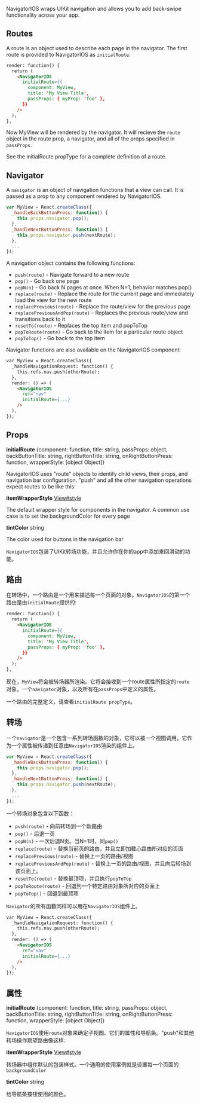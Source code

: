 NavigatorIOS wraps UIKit navigation and allows you to add back-swipe functionality across your app.

## Routes 

A route is an object used to describe each page in the navigator. The first route is provided to NavigatorIOS as `initialRoute`:

```html
render: function() {
  return (
    <NavigatorIOS
      initialRoute={{
        component: MyView,
        title: 'My View Title',
        passProps: { myProp: 'foo' },
      }}
    />
  );
},
```

Now MyView will be rendered by the navigator. It will recieve the `route` object in the route prop, a navigator, and all of the props specified in `passProps`.

See the initialRoute propType for a complete definition of a route.

## Navigator 

A `navigator` is an object of navigation functions that a view can call. It is passed as a prop to any component rendered by NavigatorIOS.

```javascript
var MyView = React.createClass({
  _handleBackButtonPress: function() {
    this.props.navigator.pop();
  },
  _handleNextButtonPress: function() {
    this.props.navigator.push(nextRoute);
  },
  ...
});
```

A navigation object contains the following functions:

* `push(route)` - Navigate forward to a new route
* `pop()` - Go back one page
* `popN(n)` - Go back N pages at once. When N=1, behavior matches pop()
* `replace(route)` - Replace the route for the current page and immediately load the view for the new route
* `replacePrevious(route)` - Replace the route/view for the previous page
* `replacePreviousAndPop(route)` - Replaces the previous route/view and transitions back to it
* `resetTo(route)` - Replaces the top item and popToTop
* `popToRoute(route)` - Go back to the item for a particular route object
* `popToTop()` - Go back to the top item

Navigator functions are also available on the NavigatorIOS component:

```html
var MyView = React.createClass({
  _handleNavigationRequest: function() {
    this.refs.nav.push(otherRoute);
  },
  render: () => (
    <NavigatorIOS
      ref="nav"
      initialRoute={...}
    />
  ),
});
```

## Props 

**initialRoute** {component: function, title: string, passProps: object, backButtonTitle: string, rightButtonTitle: string, onRightButtonPress: function, wrapperStyle: [object Object]} 

NavigatorIOS uses "route" objects to identify child views, their props, and navigation bar configuration. "push" and all the other navigation operations expect routes to be like this:

**itemWrapperStyle** [View#style](http://facebook.github.io/react-native/docs/view.html#style)

The default wrapper style for components in the navigator. A common use case is to set the backgroundColor for every page

**tintColor** string 

The color used for buttons in the navigation bar


`NavigatorIOS`包装了UIKit转场功能，并且允许你在你的app中添加来回滑动的功能。

## 路由

在转场中，一个路由是一个用来描述每一个页面的对象。`NavigatorIOS`的第一个路由是由`initialRoute`提供的:

```html
render: function() {
  return (
    <NavigatorIOS
      initialRoute={{
        component: MyView,
        title: 'My View Title',
        passProps: { myProp: 'foo' },
      }}
    />
  );
},
```

现在，`MyView`将会被转场器所渲染。它将会接收到一个route属性所指定的`route`对象，一个`navigator`对象，以及所有在`passProps`中定义的属性。

一个路由的完整定义，请查看`initialRoute propType`。

## 转场

一个`navigator`是一个包含一系列转场函数的对象，它可以被一个视图调用。它作为一个属性被传递到任意由`NavigatorIOS`渲染的组件上。

```javascript
var MyView = React.createClass({
  _handleBackButtonPress: function() {
    this.props.navigator.pop();
  },
  _handleNextButtonPress: function() {
    this.props.navigator.push(nextRoute);
  },
  ...
});
```

一个转场对象包含以下函数：

* `push(route)` - 向前转场到一个新路由
* `pop()` - 后退一页
* `popN(n)` - 一次后退N页。当N=1时，同`pop()`
* `replace(route)` - 替换当前页的路由，并且立即加载心路由所对应的页面
* `replacePrevious(route)` -  替换上一页的路由/视图
* `replacePreviousAndPop(route)` - 替换上一页的路由/视图，并且向后转场到该页面上。
* `resetTo(route)` - 替换最顶项，并且执行`popToTop`
* `popToRoute(route)` - 回退到一个特定路由对象所对应的页面上
* `popToTop()` - 回退到最顶项

`Navigator`的所有函数同样可以用在`NavigatorIOS`组件上。

```html
var MyView = React.createClass({
  _handleNavigationRequest: function() {
    this.refs.nav.push(otherRoute);
  },
  render: () => (
    <NavigatorIOS
      ref="nav"
      initialRoute={...}
    />
  ),
});
```

## 属性

**initialRoute** {component: function, title: string, passProps: object, backButtonTitle: string, rightButtonTitle: string, onRightButtonPress: function, wrapperStyle: [object Object]} 

`NavigatorIOS`使用`route`对象来确定子视图、它们的属性和导航条。"push"和其他转场操作期望路由像这样:

**itemWrapperStyle** [View#style](http://facebook.github.io/react-native/docs/view.html#style)

转场器中组件默认的包装样式。一个通用的使用案例就是设置每一个页面的`backgroundColor`

**tintColor** string 

给导航条按钮使用的颜色。
